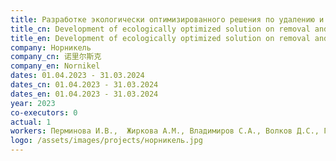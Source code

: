 ```yaml
---
title: Разработке экологически оптимизированного решения по удалению и утилизации красного железооксидного пигмента из отвальных хвостов гидрометаллургического передела
title_cn: Development of ecologically optimized solution on removal and utilization of red iron oxide pigment from tailings of hydrometallurgy treatment
title_en: Development of ecologically optimized solution on removal and utilization of red iron oxide pigment from tailings of hydrometallurgy treatment
company: Норникель
company_cn: 诺里尔斯克
company_en: Nornikel
dates: 01.04.2023 - 31.03.2024
dates_cn: 01.04.2023 - 31.03.2024
dates_en: 01.04.2023 - 31.03.2024
year: 2023
co-executors: 0
actual: 1
workers: Перминова И.В.,  Жиркова А.М., Владимиров С.А., Волков Д.С., Гаджибагомедов Р.А., Ларионов К.С., Плуталова А.В., Соболев Н.А., Шестаков К.Д. 
logo: /assets/images/projects/норникель.jpg
---
```

